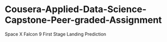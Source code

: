 # Cousera-Applied-Data-Science-Capstone-Peer-graded-Assignment
Space X Falcon 9 First Stage Landing Prediction
